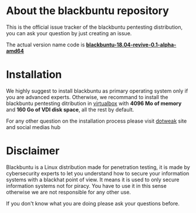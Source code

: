 # About the blackbuntu repository
This is the official issue tracker of the blackbuntu pentesting distribution, you can ask your question by just creating an issue.

The actual version name code is [**blackbuntu-18.04-revive-0.1-alpha-amd64**](https://mega.nz/?fbclid=IwAR3fChEIwOKqDlHMMFfioUO56nM0h2FL9rBfozebJqTxipZfwLOH15IXli4#!JRNSBAYS!vhLIclM4bVbiCdNw_pdUqjfVtSZLbykl3mE4ksrDx-w)

# Installation
We highly suggest to install blackbuntu as primary operating system only if you are advanced experts. Otherwise, we recommand to install the blackbuntu pentesting ditribution in [virtualbox](https://www.virtualbox.org/) with **4096 Mo of memory** and **160 Go of VDI disk space**, all the rest by default.

For any other question on the installation process please visit [dotweak](https://dotweak.com/) site and social medias hub

# Disclaimer
Blackbuntu is a Linux distribution made for penetration testing, it is made by cybersecurity experts to let you understand how to secure your information systems with a blackhat point of view. It means it is used to only secure information systems not for piracy. You have to use it in this sense otherwise we are not responsible for any other use. 

If you don't know what you are doing please ask your questions before.
